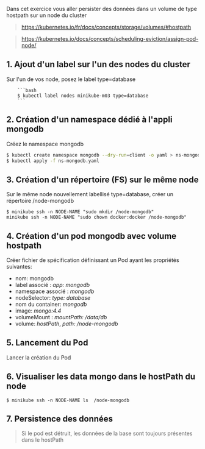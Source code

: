Dans cet exercice vous aller persister des données dans un volume de type hostpath sur un node du cluster

> https://kubernetes.io/fr/docs/concepts/storage/volumes/#hostpath

> https://kubernetes.io/docs/concepts/scheduling-eviction/assign-pod-node/

## 1. Ajout d'un label sur l'un des nodes du cluster

Sur l'un de vos node, posez le label type=database

        ```bash
        $ kubectl label nodes minikube-m03 type=database
        ```

## 2. Création d'un namespace dédié à l'appli mongodb

Créez le namespace mongodb

```bash
$ kubectl create namespace mongodb --dry-run=client -o yaml > ns-mongodb.yaml
$ kubectl apply -f ns-mongodb.yaml
```

## 3. Création d'un répertoire (FS) sur le même node

Sur le même node nouvellement labellisé type=database, créer un répertoire /node-mongodb

```
$ minikube ssh -n NODE-NAME "sudo mkdir /node-mongodb"
minikube ssh -n NODE-NAME "sudo chown docker:docker /node-mongodb"
```

## 4. Création d'un pod mongodb avec volume hostpath

Créer fichier de spécification définissant un Pod ayant les propriétés suivantes:

- nom: mongodb
- label associé : *app: mongodb*
- namespace associé : *mongodb*
- nodeSelector: *type: database*
- nom du container: *mongodb*
- image: *mongo:4.4*
- volumeMount : *mountPath: /data/db*
- volume: *hostPath*, *path: /node-mongodb*

## 5. Lancement du Pod

Lancer la création du Pod

## 6. Visualiser les data mongo dans le hostPath du node 

```$ minikube ssh -n NODE-NAME ls  /node-mongodb```

## 7. Persistence des données

> Si le pod est détruit, les données de la base sont toujours présentes dans le hostPath


